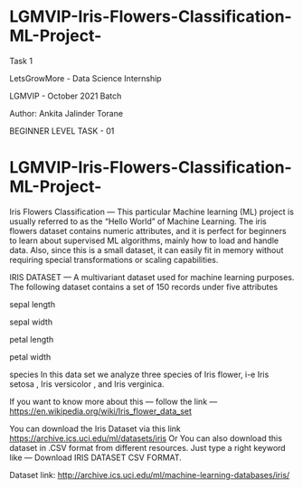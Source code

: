 # LGMVIP-Iris-Flowers-Classification-ML-Project-
Task 1

LetsGrowMore - Data Science Internship

LGMVIP - October 2021 Batch

Author: Ankita Jalinder Torane

BEGINNER LEVEL TASK - 01

# LGMVIP-Iris-Flowers-Classification-ML-Project-
Iris Flowers Classification — This particular Machine learning (ML) project is usually referred to as the “Hello World” of Machine Learning. The iris flowers dataset contains numeric attributes, and it is perfect for beginners to learn about supervised ML algorithms, mainly how to load and handle data. Also, since this is a small dataset, it can easily fit in memory without requiring special transformations or scaling capabilities.

IRIS DATASET — A multivariant dataset used for machine learning purposes. The following dataset contains a set of 150 records under five attributes

sepal length

sepal width

petal length

petal width

species In this data set we analyze three species of Iris flower, i-e Iris setosa , Iris versicolor , and Iris verginica.

If you want to know more about this — follow the link — https://en.wikipedia.org/wiki/Iris_flower_data_set

You can download the Iris Dataset via this link https://archive.ics.uci.edu/ml/datasets/iris Or You can also download this dataset in .CSV format from different resources. Just type a right keyword like — Download IRIS DATASET CSV FORMAT.

Dataset link: http://archive.ics.uci.edu/ml/machine-learning-databases/iris/

